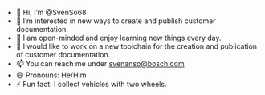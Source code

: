 - 👋 Hi, I’m @SvenSo68
- 👀 I’m interested in new ways to create and publish customer documentation.
- 🌱 I am open-minded and enjoy learning new things every day.
- 💞️ I would like to work on a new toolchain for the creation and publication of customer documentation.
- 📫 You can reach me under svenanso@bosch.com
- 😄 Pronouns: He/Him
- ⚡ Fun fact: I collect vehicles with two wheels.

<!---
SvenSo68/SvenSo68 is a ✨ special ✨ repository because its `README.md` (this file) appears on your GitHub profile.
You can click the Preview link to take a look at your changes.
--->
